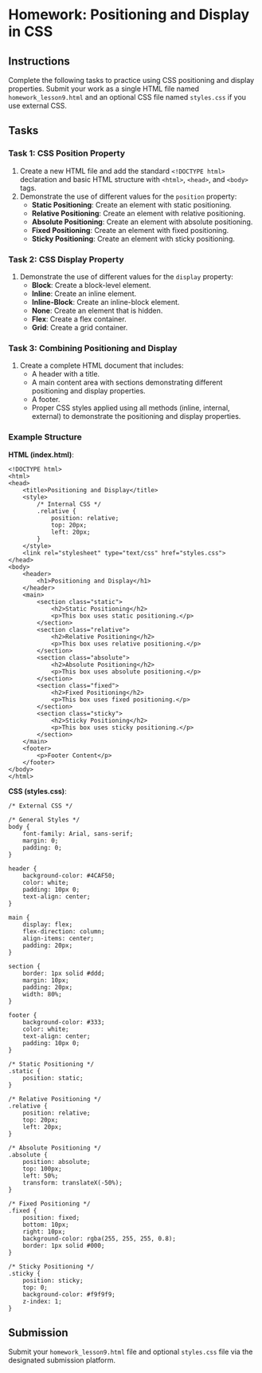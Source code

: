 
# Homework: Positioning and Display in CSS

## Instructions

Complete the following tasks to practice using CSS positioning and display properties. Submit your work as a single HTML file named `homework_lesson9.html` and an optional CSS file named `styles.css` if you use external CSS.

## Tasks

### Task 1: CSS Position Property

1. Create a new HTML file and add the standard `<!DOCTYPE html>` declaration and basic HTML structure with `<html>`, `<head>`, and `<body>` tags.
2. Demonstrate the use of different values for the `position` property:
    - **Static Positioning**: Create an element with static positioning.
    - **Relative Positioning**: Create an element with relative positioning.
    - **Absolute Positioning**: Create an element with absolute positioning.
    - **Fixed Positioning**: Create an element with fixed positioning.
    - **Sticky Positioning**: Create an element with sticky positioning.

### Task 2: CSS Display Property

1. Demonstrate the use of different values for the `display` property:
    - **Block**: Create a block-level element.
    - **Inline**: Create an inline element.
    - **Inline-Block**: Create an inline-block element.
    - **None**: Create an element that is hidden.
    - **Flex**: Create a flex container.
    - **Grid**: Create a grid container.

### Task 3: Combining Positioning and Display

1. Create a complete HTML document that includes:
    - A header with a title.
    - A main content area with sections demonstrating different positioning and display properties.
    - A footer.
    - Proper CSS styles applied using all methods (inline, internal, external) to demonstrate the positioning and display properties.

### Example Structure

**HTML (index.html)**:

```
<!DOCTYPE html>
<html>
<head>
    <title>Positioning and Display</title>
    <style>
        /* Internal CSS */
        .relative {
            position: relative;
            top: 20px;
            left: 20px;
        }
    </style>
    <link rel="stylesheet" type="text/css" href="styles.css">
</head>
<body>
    <header>
        <h1>Positioning and Display</h1>
    </header>
    <main>
        <section class="static">
            <h2>Static Positioning</h2>
            <p>This box uses static positioning.</p>
        </section>
        <section class="relative">
            <h2>Relative Positioning</h2>
            <p>This box uses relative positioning.</p>
        </section>
        <section class="absolute">
            <h2>Absolute Positioning</h2>
            <p>This box uses absolute positioning.</p>
        </section>
        <section class="fixed">
            <h2>Fixed Positioning</h2>
            <p>This box uses fixed positioning.</p>
        </section>
        <section class="sticky">
            <h2>Sticky Positioning</h2>
            <p>This box uses sticky positioning.</p>
        </section>
    </main>
    <footer>
        <p>Footer Content</p>
    </footer>
</body>
</html>
```

**CSS (styles.css)**:

```
/* External CSS */

/* General Styles */
body {
    font-family: Arial, sans-serif;
    margin: 0;
    padding: 0;
}

header {
    background-color: #4CAF50;
    color: white;
    padding: 10px 0;
    text-align: center;
}

main {
    display: flex;
    flex-direction: column;
    align-items: center;
    padding: 20px;
}

section {
    border: 1px solid #ddd;
    margin: 10px;
    padding: 20px;
    width: 80%;
}

footer {
    background-color: #333;
    color: white;
    text-align: center;
    padding: 10px 0;
}

/* Static Positioning */
.static {
    position: static;
}

/* Relative Positioning */
.relative {
    position: relative;
    top: 20px;
    left: 20px;
}

/* Absolute Positioning */
.absolute {
    position: absolute;
    top: 100px;
    left: 50%;
    transform: translateX(-50%);
}

/* Fixed Positioning */
.fixed {
    position: fixed;
    bottom: 10px;
    right: 10px;
    background-color: rgba(255, 255, 255, 0.8);
    border: 1px solid #000;
}

/* Sticky Positioning */
.sticky {
    position: sticky;
    top: 0;
    background-color: #f9f9f9;
    z-index: 1;
}
```

## Submission

Submit your `homework_lesson9.html` file and optional `styles.css` file via the designated submission platform.


